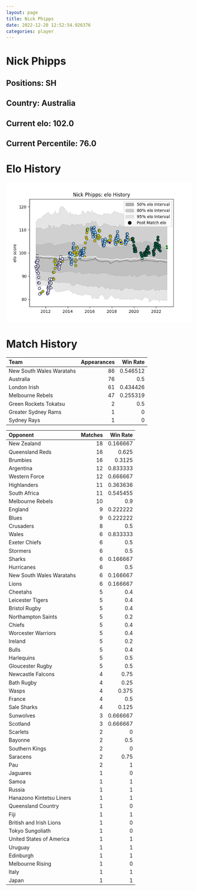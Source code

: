 ```yaml
---  
layout: page  
title: Nick Phipps  
date: 2022-12-28 12:52:54.926376  
categories: player  
---
```

# Nick Phipps

## Positions: SH

## Country: Australia

## Current elo: 102.0

## Current Percentile: 76.0

# Elo History


![elo history](history_NickPhipps.png)
# Match History


| Team                     |   Appearances |   Win Rate |
|:-------------------------|--------------:|-----------:|
| New South Wales Waratahs |            86 |   0.546512 |
| Australia                |            76 |   0.5      |
| London Irish             |            61 |   0.434426 |
| Melbourne Rebels         |            47 |   0.255319 |
| Green Rockets Tokatsu    |             2 |   0.5      |
| Greater Sydney Rams      |             1 |   0        |
| Sydney Rays              |             1 |   0        |

| Opponent                 |   Matches |   Win Rate |
|:-------------------------|----------:|-----------:|
| New Zealand              |        18 |   0.166667 |
| Queensland Reds          |        16 |   0.625    |
| Brumbies                 |        16 |   0.3125   |
| Argentina                |        12 |   0.833333 |
| Western Force            |        12 |   0.666667 |
| Highlanders              |        11 |   0.363636 |
| South Africa             |        11 |   0.545455 |
| Melbourne Rebels         |        10 |   0.9      |
| England                  |         9 |   0.222222 |
| Blues                    |         9 |   0.222222 |
| Crusaders                |         8 |   0.5      |
| Wales                    |         6 |   0.833333 |
| Exeter Chiefs            |         6 |   0.5      |
| Stormers                 |         6 |   0.5      |
| Sharks                   |         6 |   0.166667 |
| Hurricanes               |         6 |   0.5      |
| New South Wales Waratahs |         6 |   0.166667 |
| Lions                    |         6 |   0.166667 |
| Cheetahs                 |         5 |   0.4      |
| Leicester Tigers         |         5 |   0.4      |
| Bristol Rugby            |         5 |   0.4      |
| Northampton Saints       |         5 |   0.2      |
| Chiefs                   |         5 |   0.4      |
| Worcester Warriors       |         5 |   0.4      |
| Ireland                  |         5 |   0.2      |
| Bulls                    |         5 |   0.4      |
| Harlequins               |         5 |   0.5      |
| Gloucester Rugby         |         5 |   0.5      |
| Newcastle Falcons        |         4 |   0.75     |
| Bath Rugby               |         4 |   0.25     |
| Wasps                    |         4 |   0.375    |
| France                   |         4 |   0.5      |
| Sale Sharks              |         4 |   0.125    |
| Sunwolves                |         3 |   0.666667 |
| Scotland                 |         3 |   0.666667 |
| Scarlets                 |         2 |   0        |
| Bayonne                  |         2 |   0.5      |
| Southern Kings           |         2 |   0        |
| Saracens                 |         2 |   0.75     |
| Pau                      |         2 |   1        |
| Jaguares                 |         1 |   0        |
| Samoa                    |         1 |   1        |
| Russia                   |         1 |   1        |
| Hanazono Kintetsu Liners |         1 |   1        |
| Queensland Country       |         1 |   0        |
| Fiji                     |         1 |   1        |
| British and Irish Lions  |         1 |   0        |
| Tokyo Sungoliath         |         1 |   0        |
| United States of America |         1 |   1        |
| Uruguay                  |         1 |   1        |
| Edinburgh                |         1 |   1        |
| Melbourne Rising         |         1 |   0        |
| Italy                    |         1 |   1        |
| Japan                    |         1 |   1        |